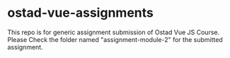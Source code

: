 # ostad-vue-assignments
This repo is for generic assignment submission of Ostad Vue JS Course.
Please Check the  folder named "assignment-module-2" for the submitted assignment.
